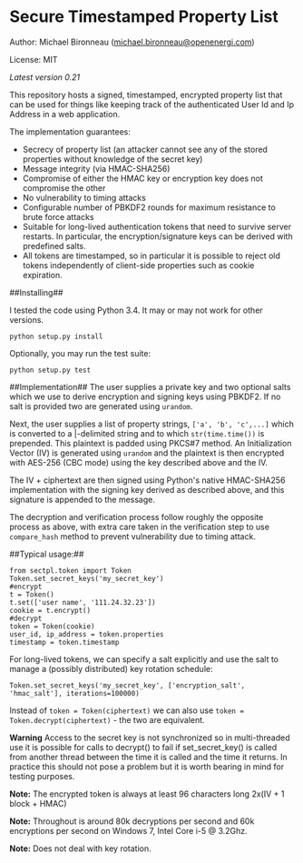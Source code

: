 # Secure Timestamped Property List #

Author: Michael Bironneau (<michael.bironneau@openenergi.com>)

License: MIT

*Latest version 0.21*

This repository hosts a signed, timestamped, encrypted property list that can be used for things like keeping track of the authenticated User Id and Ip Address in a web application. 

The implementation guarantees:

* Secrecy of property list (an attacker cannot see any of the stored properties without knowledge of the secret key)
* Message integrity (via HMAC-SHA256)
* Compromise of either the HMAC key or encryption key does not compromise the other
* No vulnerability to timing attacks
* Configurable number of  PBKDF2 rounds for maximum resistance to brute force attacks
* Suitable for long-lived authentication tokens that need to survive server restarts. In particular, the encryption/signature keys can be derived with predefined salts.
* All tokens are timestamped, so in particular it is possible to reject old tokens independently of client-side properties such as cookie expiration. 

##Installing##

I tested the code using Python 3.4. It may or may not work for other versions.

    python setup.py install

Optionally, you may run the test suite:

    python setup.py test

##Implementation##
The user supplies a private key and two optional salts which we use to derive encryption and signing keys using PBKDF2. If no salt is provided two are generated using `urandom`. 


Next, the user supplies a list of property strings, `['a', 'b', 'c',...]` which is converted to a |-delimited string and to which `str(time.time())` is prepended.  This plaintext is padded using PKCS#7 method. An Initialization Vector (IV) is generated using `urandom` and the plaintext is then encrypted with AES-256 (CBC mode) using the key described above and the IV. 


The IV + ciphertext are then signed using Python's native HMAC-SHA256 implementation with the signing key derived as described above, and this signature is appended to the message.

The decryption and verification process follow roughly the opposite process as above, with extra care taken in the verification step to use `compare_hash` method to prevent vulnerability due to timing attack.

##Typical usage:##

    from sectpl.token import Token
	Token.set_secret_keys('my_secret_key')
	#encrypt
	t = Token()
	t.set(['user name', '111.24.32.23'])
	cookie = t.encrypt()
	#decrypt
	token = Token(cookie)
	user_id, ip_address = token.properties
	timestamp = token.timestamp


For long-lived tokens, we can specify a salt explicitly and use the salt to manage a (possibly distributed) key rotation schedule:

    Token.set_secret_keys('my_secret_key', ['encryption_salt', 'hmac_salt'], iterations=100000)

Instead of `token = Token(ciphertext)` we can also use `token = Token.decrypt(ciphertext)` - the two are equivalent.

**Warning** Access to the secret key is not synchronized so in multi-threaded use it is possible for calls to decrypt() to fail if set_secret_key() is called from another thread between the time it is called and the time it returns. In practice this should not pose a problem but it is worth bearing in mind for testing purposes.

**Note:** The encrypted token is always at least 96 characters long 2x(IV + 1 block + HMAC)

**Note:** Throughout is around 80k decryptions per second and 60k encryptions per second on Windows 7, Intel Core i-5 @ 3.2Ghz.

**Note:** Does not deal with key rotation.